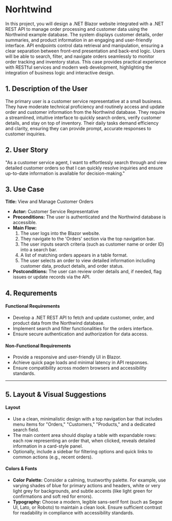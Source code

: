 # Norhtwind
In this project, you will design a .NET Blazor website integrated with a .NET REST API to manage order processing and customer data using the Northwind example database. The system displays customer details, order summaries, and product information in an engaging and user-friendly interface. API endpoints control data retrieval and manipulation, ensuring a clear separation between front-end presentation and back-end logic. Users will be able to search, filter, and navigate orders seamlessly to monitor order tracking and inventory status. This case provides practical experience with RESTful services and modern web development, highlighting the integration of business logic and interactive design.

## 1. Description of the User
The primary user is a customer service representative at a small business. They have moderate technical proficiency and routinely access and update order and customer information from the Northwind database. They require a streamlined, intuitive interface to quickly search orders, verify customer details, and stay on top of inventory. Their daily tasks demand efficiency and clarity, ensuring they can provide prompt, accurate responses to customer inquiries.

## 2. User Story
"As a customer service agent, I want to effortlessly search through and view detailed customer orders so that I can quickly resolve inquiries and ensure up-to-date information is available for decision-making."

## 3. Use Case
**Title:** View and Manage Customer Orders

- **Actor:** Customer Service Representative  
- **Preconditions:** The user is authenticated and the Northwind database is accessible.  
- **Main Flow:**  
  1. The user logs into the Blazor website.  
  2. They navigate to the 'Orders' section via the top navigation bar.  
  3. The user inputs search criteria (such as customer name or order ID) into a search bar.  
  4. A list of matching orders appears in a table format.  
  5. The user selects an order to view detailed information including customer data, product details, and order status.  
- **Postconditions:** The user can review order details and, if needed, flag issues or update records via the API.

## 4. Requrements
#### Functional Requirements
- Develop a .NET REST API to fetch and update customer, order, and product data from the Northwind database.  
- Implement search and filter functionalities for the orders interface.  
- Ensure secure authentication and authorization for data access.

#### Non-Functional Requirements
- Provide a responsive and user-friendly UI in Blazor.  
- Achieve quick page loads and minimal latency in API responses.  
- Ensure compatibility across modern browsers and accessibility standards.
---

## 5. Layout & Visual Suggestions
#### Layout
- Use a clean, minimalistic design with a top navigation bar that includes menu items for "Orders," "Customers," "Products," and a dedicated search field.  
- The main content area should display a table with expandable rows: each row representing an order that, when clicked, reveals detailed information in a card-style panel.  
- Optionally, include a sidebar for filtering options and quick links to common actions (e.g., recent orders).

#### Colors & Fonts
- **Color Palette:** Consider a calming, trustworthy palette. For example, use varying shades of blue for primary actions and headers, white or very light grey for backgrounds, and subtle accents (like light green for confirmations and soft red for errors).  
- **Typography:** Choose a modern, legible sans-serif font (such as Segoe UI, Lato, or Roboto) to maintain a clean look. Ensure sufficient contrast for readability in compliance with accessibility standards.